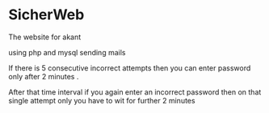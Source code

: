 SicherWeb
=========

The website for akant

using php and mysql 
sending mails


If there is 5 consecutive incorrect attempts then you can enter password only after 2 minutes .

After that time interval if you again enter an incorrect password then on that single attempt only you have to wit for further 2 minutes